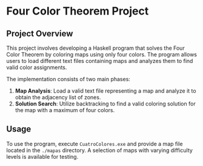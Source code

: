 # Four Color Theorem Project

## Project Overview

This project involves developing a Haskell program that solves the Four Color Theorem by coloring maps using only four colors. The program allows users to load different text files containing maps and analyzes them to find valid color assignments.

The implementation consists of two main phases:
1. **Map Analysis**: Load a valid text file representing a map and analyze it to obtain the adjacency list of zones.
2. **Solution Search**: Utilize backtracking to find a valid coloring solution for the map with a maximum of four colors.

## Usage

To use the program, execute `CuatroColores.exe` and provide a map file located in the `./mapas` directory. A selection of maps with varying difficulty levels is available for testing.

